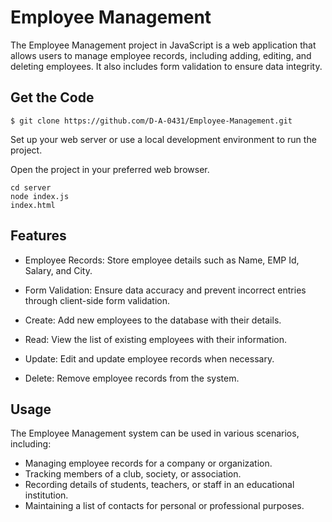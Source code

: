 
# Employee Management

The Employee Management project in JavaScript is a web application that allows users to manage employee records, including adding, editing, and deleting employees. It also includes form validation to ensure data integrity.

## Get the Code

```
$ git clone https://github.com/D-A-0431/Employee-Management.git
```
Set up your web server or use a local development environment to run the project.

Open the project in your preferred web browser.

```
cd server
node index.js
index.html
```

## Features
- Employee Records: Store employee details such as Name, EMP Id, Salary, and City.

- Form Validation: Ensure data accuracy and prevent incorrect entries through client-side form validation.

- Create: Add new employees to the database with their details.

- Read: View the list of existing employees with their information.

- Update: Edit and update employee records when necessary.

- Delete: Remove employee records from the system.

## Usage
The Employee Management system can be used in various scenarios, including:

- Managing employee records for a company or organization.
- Tracking members of a club, society, or association.
- Recording details of students, teachers, or staff in an educational institution.
- Maintaining a list of contacts for personal or professional purposes.
